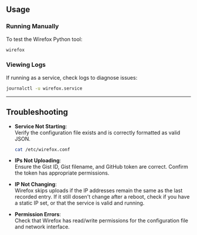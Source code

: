 ## Usage

### Running Manually
To test the Wirefox Python tool:
```bash
wirefox
```

### Viewing Logs
If running as a service, check logs to diagnose issues:
```bash
journalctl -u wirefox.service
```

---

## Troubleshooting

- **Service Not Starting**:  
  Verify the configuration file exists and is correctly formatted as valid JSON.
  ```bash
  cat /etc/wirefox.conf
  ```
  
- **IPs Not Uploading**:  
  Ensure the Gist ID, Gist filename, and GitHub token are correct. Confirm the token has appropriate permissions.

- **IP Not Changing**:  
  Wirefox skips uploads if the IP addresses remain the same as the last recorded entry. If it still dosen't change after a reboot, check if you have a static IP set, or that the service is valid and running.

- **Permission Errors**:  
  Check that Wirefox has read/write permissions for the configuration file and network interface.
